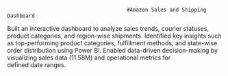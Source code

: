                                            #Amazon Sales and Shipping Dashboard

Built an interactive dashboard to analyze sales trends, courier statuses, product categories, and region-wise shipments.
Identified key insights such as top-performing product categories, fulfillment methods, and state-wise order distribution using Power BI.
Enabled data-driven decision-making by visualizing sales data (11.58M) and operational metrics for defined date ranges.
